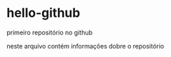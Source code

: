 # hello-github
primeiro repositório no github

neste arquivo contém informações dobre o repositório
